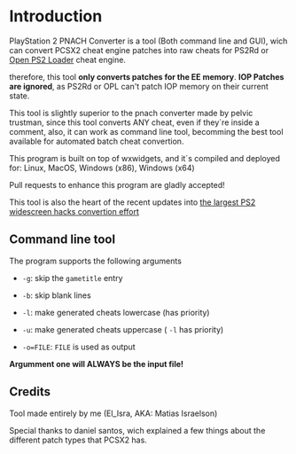 # Introduction

PlayStation 2 PNACH Converter is a tool (Both command line and GUI), wich can convert PCSX2 cheat engine patches into raw cheats for PS2Rd or [Open PS2 Loader](https://github.com/ps2homebrew/Open-PS2-Loader) cheat engine.

therefore, this tool __only converts patches for the EE memory__. __IOP Patches are ignored__, as PS2Rd or OPL can't patch IOP memory on their current state.

This tool is slightly superior to the pnach converter made by pelvic trustman, since this tool converts ANY cheat, even if they´re inside a comment, also, it can work as command line tool, becomming the best tool available for automated batch cheat convertion.

This program is built on top of wxwidgets, and it´s compiled and deployed for: Linux, MacOS, Windows (x86), Windows (x64)

Pull requests to enhance this program are gladly accepted!

This tool is also the heart of the recent updates into [the largest PS2 widescreen hacks convertion effort](https://github.com/PS2-Widescreen/OPL-Widescreen-Cheats)

## Command line tool

The program supports the following arguments

- `-g`: skip the `gametitle` entry
- `-b`: skip blank lines
- `-l`: make generated cheats lowercase (has priority)
- `-u`: make generated cheats uppercase ( `-l` has priority)

- `-o=FILE`: `FILE` is used as output

__Argumment one will ALWAYS be the input file!__

## Credits

Tool made entirely by me (El_Isra, AKA: Matias Israelson)

Special thanks to daniel santos, wich explained a few things about the different patch types that PCSX2 has.
